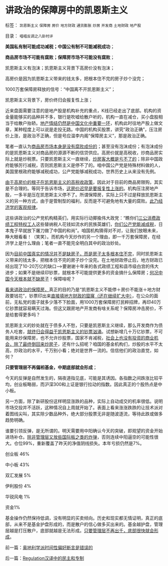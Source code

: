 # 讲政治的保障房中的凯恩斯主义

标签： `凯恩斯主义` `保障房` `房价` `地方财政` `通货膨胀` `炒房` `开发商` `土地财政` `地产股` 

目录： `唱唱反调之八卦时评`

**美国私有制可能成功减税；中国公有制不可能减税成功**；

**商品房市场不可能有腐败；保障房市场不可能没有腐败**；

凯恩斯主义有泡沫；凯恩斯主义背景下高房价没有泡沫；

高房价是因为凯恩斯主义带来的钱太多，把根本住不完的房子炒个没完；

1000万套保障房释放的信号：“中国离不开凯恩斯主义”；

凯恩斯主义背景下，房价终归会报复性上涨；



近来盘面需要注意的是地产股是机构补充的重点，K线已经走出了底部。机构的资金量能够买的品种并不多，银行是吹嘘给散户听的，机构一直在减仓，买小盘股相当于给散户抬轿。[地产情结仍然是中国文化中重要一环](../../../2007/9/22/地产股宜用市净率估值，地产股投机泡沫浓重.md)，机构此时往地产股上做文章，某种程度上可以说是走投无路。中国的机构买股票，讲究“政治正确”，压注房价上涨，是政治不正确，但是号应温李内阁“保障房主义”，那是政治正确。

笔者一直认为[商品房市场本身是没有腐败成份的](../../../2009/7/18/为什么商品房市场确实不存在腐败.md)；甚至没有泡沫成份；有泡沫成份的是凯恩斯主义对商品房的源源不断的信贷供应。高房价就是高税收，炒商品房实际上就是炒税票。只要凯恩斯主义一直继续，[炒房客大概是亏不了的](../../../2011/1/2/炒房不要“懂经济”，打压房价都是买入的良机.md)；除非中国政府能够厉行减税，否则凯恩斯主义是停不了的。咱中国公产党是特殊材料做的人，美国里根政府能够减税成功，公产党能够减税成功，世界历史上从来没有先例。

[由于高房价的根子在凯恩斯主义的高税收政策](../../../2008/8/4/楼市硬需求完全不存在.md)，因此对于目前的商品房限购，其实是不合理的。等同于告诉市场，[这房价迟早是要报复性上涨的](../../../2009/7/2/构成高房价的游戏规则没有任何变化.md)。机构压注房地产股，一多半是压在凯恩斯主义停不了。所谓保障房，实际上只不过是释放凯恩斯主义的另一种方式，由于是管制型的福利，反而是不可避免地有大量的腐败。[此乃经济学的客观规律](../../../2011/5/19/美国历史中的腐败和黑社会.md)。

这些讲政治的公产党机构精英们，用实际行动揶揄伟大政党：“瞧你们[三公消费政绩工程特权工人](../../../2009/7/30/黄宗羲定律之体制内特权对国民利益的侵蚀.md)这些替纳税人花钱如流水的民族英雄们，[你们公产党能减成税](../../../2010/12/31/中国银行加盟美联储；减税收缩流动性.md)，日本鬼子早就放下屠刀做了中国的和尚”。咱国机构猜得对不对，让我们放眼未来，睁大眼看看！（笑笑）。而机构今天炒作的另一个理由，即一千万套保障房，在经济学上是什么理由；笔者一直不能完全明白其中的政治妙处。

因为[目前中国真实的情况并不是缺房子，而是房子太多根本住不完](../../../2009/4/16/中国不缺房子，最重要是完善租赁市场盘活存量.md)，同时凯恩斯主义带来的钱太多，把根本住不完的房子炒个没完。在土地财政停止后，地方财政已经出现了10-20万亿的缺口——>要谢谢十年来的各式政绩工程和县市级白宫的伟大进步；如果不是继续印钞票，就根本不可能提供更多的资金搞什么保障房；[何况中国今天根本就不缺房子](../../../2007/12/12/房地产的真正属性是消费品属性.md)！保障啥呢？

[看来讲政治的保障房，](../../../2008/4/9/机构投资蓝筹泡沫股，是讲政治.md)真正的目的乃是“凯恩斯主义不能停＋房价不能涨＋地方财政要钱花”，钞票印出来[直接填地方财政的窟窿（还在继续扩大中）](../../../2007/11/17/地方财政危机催生苛政？.md)，在公众的面前，无私党的面子就多少落不下脸面，用1000万套保障房打民粹招牌，再印40万亿钞票就容易瞒天过海。但这又跟房地产开发商有啥关系呢？保障房冲击房价，不是给套得更多吗？

凯恩斯主义的妙处就在于债多人不愁，只要是凯恩斯主义继续，那么开发商作为债务人吃套，[就终归会得益于凯恩斯主义的钞票汹涌](../../../2007/8/31/房地产股和券商股，是中国股市中最大的泡沫.md)。试想新增几十万亿钞票，不可能用来炒保障房，也不允许炒股票，国家不肯减税，[社会上也没有投资的商业机会，除了最终倒回来炒房子](../../../2010/3/30/中国人好赌的原因.md)，还有什么招呢？咱国的基金机构们，炒股的水平不太高，炒政治的水平，千万别小看；绝对是世界一流的。信信他们的政治直觉，如何？

**只要管理层不再偏袒基金，中期底部就会形成**；

今天的反弹是自然发生的，隔夜道指见底，可能是其诱因。各指数之间跌涨比较平均，创业板略弱，而沪深300和上证是银行拉动的指数。因此真正的个股热点是中小板。

另一方面，除了新研股份这样明显涨跌的品种，实际上自动成交的机率很低。说明市场交投并不活跃，这种情况自上周就开始了。表面上看来涨涨跌跌的让技术派对着图线尖叫，其实除少数品种外，绝大部分股票无非是随波逐流，等待此跌或做多趋势明确。

谁要引领反弹，是无所谓的。明天需要用中阳确认今天的突破，即观望的资金开始进场补仓。[除非管理层又放些国际板之类的炸弹](../../../2011/6/15/国际板推动RMB国际化的骗局.md)，否则连续中阳逼空的可能性很大。仓位99%，重新覆盖了昨天的净值阴线损失。本年亏损仍然是7%。

创业板 46%

中小板 43%

双汇发展 5%

伊利股份 4%

华锐风电 1%

资金1%





基金操作仍然保持低调，没有明显的买卖倾向。历史和现实都无情证明，真正的底部，从来不是基金护盘形成的，而是散户的信心做多买出来的。基金越护盘，管理层越是打压散户，底部就越是无法形成。[只要管理层不再出千，底部很快就会形成](../../../2011/6/20/管理层应反思为“A股机构化”而妖魔化散户.md)。

前一篇：[奥地利学派时间性偏好断言是错误的](../../../2011/6/20/奥地利学派时间性偏好断言是错误的.md)

后一篇：[Regulation汉译中的民主和专制](../../../2011/6/21/Regulation汉译中的民主和专制.md)